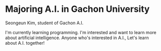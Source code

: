 # Majoring A.I. in Gachon University
Seongeun Kim, student of Gachon A.I. 

I'm currently learning programming. 
I'm interested and want to learn more about artificial intelligence. 
Anyone who's interested in A.I., Let's learn about A.I. together!
<!--
**k-seun/k-seun** is a ✨ _special_ ✨ repository because its `README.md` (this file) appears on your GitHub profile.

Here are some ideas to get you started:

- 🔭 I’m currently working on ...
- 🌱 I’m currently learning ...
- 👯 I’m looking to collaborate on ...
- 🤔 I’m looking for help with ...
- 💬 Ask me about ...
- 📫 How to reach me: ...
- 😄 Pronouns: ...
- ⚡ Fun fact: ...
-->

